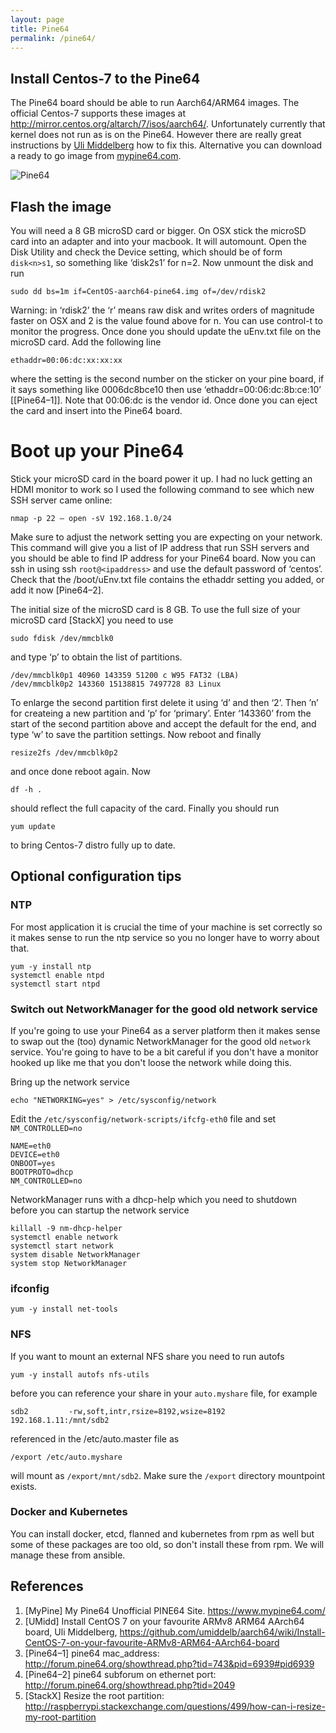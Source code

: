 ```yaml
---
layout: page
title: Pine64
permalink: /pine64/
---
```


## Install Centos-7 to the Pine64

The Pine64 board should be able to run Aarch64/ARM64 images. The official Centos-7 supports these 
images at <http://mirror.centos.org/altarch/7/isos/aarch64/>. Unfortunately currently that kernel does
not run as is on the Pine64. However there are really great instructions by [Uli Middelberg](https://github.com/umiddelb/aarch64/wiki/Install-CentOS-7-on-your-favourite-ARMv8-ARM64-AArch64-board) how to
fix this. Alternative you can download a ready to go image from [mypine64.com](https://www.mypine64.com/forums/viewtopic.php?f=30&t=5).

![Pine64](https://cdn-images-1.medium.com/max/800/1*rzKvW06sxv6u-hblFgmEhw.jpeg)

## Flash the image
You will need a 8 GB microSD card or bigger. On OSX stick the microSD card into an adapter and into your macbook. It will automount. Open the Disk Utility and check the Device setting, which should be of form `disk<n>s1`, so something like ‘disk2s1’ for n=2. Now unmount the disk and run

~~~~
sudo dd bs=1m if=CentOS-aarch64-pine64.img of=/dev/rdisk2
~~~~

Warning: in ‘rdisk2’ the ‘r’ means raw disk and writes orders of magnitude faster on OSX and 2 is the value found above for n.
You can use control-t to monitor the progress. Once done you should update the uEnv.txt file on the microSD card. Add the following line

~~~~
ethaddr=00:06:dc:xx:xx:xx
~~~~

where the setting is the second number on the sticker on your pine board, if it says something like 0006dc8bce10 then use ‘ethaddr=00:06:dc:8b:ce:10’ [[Pine64–1]]. Note that 00:06:dc is the vendor id. Once done you can eject the card and insert into the Pine64 board. 

# Boot up your Pine64

Stick your microSD card in the board power it up. I had no luck getting an HDMI monitor to work so I used the following command to see which new SSH server came online:

~~~~
nmap -p 22 — open -sV 192.168.1.0/24
~~~~

Make sure to adjust the network setting you are expecting on your network. This command will give you a list of IP address that run SSH servers and you should be able to find IP address for your Pine64 board. Now you can ssh in using ssh `root@<ipaddress>` and use the default password of ‘centos’. Check that the /boot/uEnv.txt file contains the ethaddr setting you added, or add it now [Pine64–2].

The initial size of the microSD card is 8 GB. To use the full size of your microSD card [StackX] you need to use

~~~~
sudo fdisk /dev/mmcblk0
~~~~

and type ‘p’ to obtain the list of partitions.

~~~~
/dev/mmcblk0p1 40960 143359 51200 c W95 FAT32 (LBA)
/dev/mmcblk0p2 143360 15138815 7497728 83 Linux
~~~~

To enlarge the second partition first delete it using ‘d’ and then ‘2’. Then ’n’ for createing a new partition and ‘p’ for ‘primary’. Enter ‘143360’ from the start of the second partition above and accept the default for the end, and type ‘w’ to save the partition settings. Now reboot and finally

~~~~
resize2fs /dev/mmcblk0p2
~~~~

and once done reboot again. Now

~~~~
df -h .
~~~~

should reflect the full capacity of the card. Finally you should run

~~~~
yum update
~~~~

to bring Centos-7 distro fully up to date.

## Optional configuration tips

### NTP

For most application it is crucial the time of your machine is set correctly so it makes sense to run
the ntp service so you no longer have to worry about that.

~~~~
yum -y install ntp
systemctl enable ntpd
systemctl start ntpd
~~~~

### Switch out NetworkManager for the good old network service

If you're going to use your Pine64 as a server platform then it makes sense to swap out the (too) dynamic NetworkManager
for the good old `network` service. You're going to have to be a bit careful if you don't have a monitor hooked
up like me that you don't loose the network while doing this.

Bring up the network service

~~~~
echo "NETWORKING=yes" > /etc/sysconfig/network
~~~~

Edit the `/etc/sysconfig/network-scripts/ifcfg-eth0` file and set `NM_CONTROLLED=no`
~~~~
NAME=eth0
DEVICE=eth0
ONBOOT=yes
BOOTPROTO=dhcp
NM_CONTROLLED=no
~~~~

NetworkManager runs with a dhcp-help which you need to shutdown before you can startup the network service
~~~~
killall -9 nm-dhcp-helper
systemctl enable network
systemctl start network
system disable NetworkManager
system stop NetworkManager
~~~~

### ifconfig

~~~~
yum -y install net-tools
~~~~

### NFS

If you want to mount an external NFS share you need to run autofs

~~~~
yum -y install autofs nfs-utils
~~~~

before you can reference your share in your `auto.myshare` file, for example

~~~~
sdb2         -rw,soft,intr,rsize=8192,wsize=8192   192.168.1.11:/mnt/sdb2
~~~~

referenced in the /etc/auto.master file as

~~~~
/export /etc/auto.myshare
~~~~

will mount as `/export/mnt/sdb2`. Make sure the `/export` directory mountpoint exists.

### Docker and Kubernetes

You can install docker, etcd, flanned and kubernetes from rpm as well but some of these packages are too old, so
don't install these from rpm. We will manage these from ansible.


## References
1. [MyPine] My Pine64 Unofficial PINE64 Site. <https://www.mypine64.com/>
2. [UMidd] Install CentOS 7 on your favourite ARMv8 ARM64 AArch64 board, Uli Middelberg, <https://github.com/umiddelb/aarch64/wiki/Install-CentOS-7-on-your-favourite-ARMv8-ARM64-AArch64-board>
3. [Pine64–1] pine64 mac_address: <http://forum.pine64.org/showthread.php?tid=743&pid=6939#pid6939>
4. [Pine64–2] pine64 subforum on ethernet port: <http://forum.pine64.org/showthread.php?tid=2049>
5. [StackX] Resize the root partition: <http://raspberrypi.stackexchange.com/questions/499/how-can-i-resize-my-root-partition>

